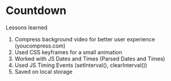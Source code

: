 # Countdown

Lessons learned

1. Compress background video for better user experience (youcompress.com)
2. Used CSS keyframes for a small animation
3. Worked with JS Dates and Times (Parsed Dates and Times)
4. Used JS Timing Events (setInterval(), clearInterval())
5. Saved on local storage